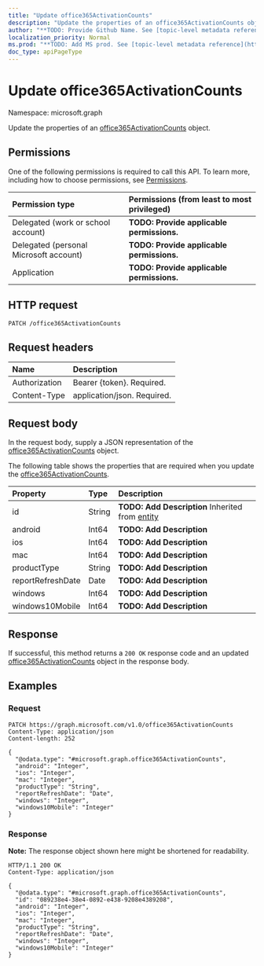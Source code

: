 ```yaml
---
title: "Update office365ActivationCounts"
description: "Update the properties of an office365ActivationCounts object."
author: "**TODO: Provide Github Name. See [topic-level metadata reference](https://msgo.azurewebsites.net/add/document/guidelines/metadata.html#topic-level-metadata)**"
localization_priority: Normal
ms.prod: "**TODO: Add MS prod. See [topic-level metadata reference](https://msgo.azurewebsites.net/add/document/guidelines/metadata.html#topic-level-metadata)**"
doc_type: apiPageType
---
```


# Update office365ActivationCounts
Namespace: microsoft.graph



Update the properties of an [office365ActivationCounts](../resources/office365activationcounts.md) object.

## Permissions
One of the following permissions is required to call this API. To learn more, including how to choose permissions, see [Permissions](/graph/permissions-reference).

|Permission type|Permissions (from least to most privileged)|
|:---|:---|
|Delegated (work or school account)|**TODO: Provide applicable permissions.**|
|Delegated (personal Microsoft account)|**TODO: Provide applicable permissions.**|
|Application|**TODO: Provide applicable permissions.**|

## HTTP request

<!-- {
  "blockType": "ignored"
}
-->
``` http
PATCH /office365ActivationCounts
```

## Request headers
|Name|Description|
|:---|:---|
|Authorization|Bearer {token}. Required.|
|Content-Type|application/json. Required.|

## Request body
In the request body, supply a JSON representation of the [office365ActivationCounts](../resources/office365activationcounts.md) object.

The following table shows the properties that are required when you update the [office365ActivationCounts](../resources/office365activationcounts.md).

|Property|Type|Description|
|:---|:---|:---|
|id|String|**TODO: Add Description** Inherited from [entity](../resources/entity.md)|
|android|Int64|**TODO: Add Description**|
|ios|Int64|**TODO: Add Description**|
|mac|Int64|**TODO: Add Description**|
|productType|String|**TODO: Add Description**|
|reportRefreshDate|Date|**TODO: Add Description**|
|windows|Int64|**TODO: Add Description**|
|windows10Mobile|Int64|**TODO: Add Description**|



## Response

If successful, this method returns a `200 OK` response code and an updated [office365ActivationCounts](../resources/office365activationcounts.md) object in the response body.

## Examples

### Request
<!-- {
  "blockType": "request",
  "name": "update_office365activationcounts"
}
-->
``` http
PATCH https://graph.microsoft.com/v1.0/office365ActivationCounts
Content-Type: application/json
Content-length: 252

{
  "@odata.type": "#microsoft.graph.office365ActivationCounts",
  "android": "Integer",
  "ios": "Integer",
  "mac": "Integer",
  "productType": "String",
  "reportRefreshDate": "Date",
  "windows": "Integer",
  "windows10Mobile": "Integer"
}
```


### Response
**Note:** The response object shown here might be shortened for readability.
<!-- {
  "blockType": "response",
  "truncated": true
}
-->
``` http
HTTP/1.1 200 OK
Content-Type: application/json

{
  "@odata.type": "#microsoft.graph.office365ActivationCounts",
  "id": "089238e4-38e4-0892-e438-9208e4389208",
  "android": "Integer",
  "ios": "Integer",
  "mac": "Integer",
  "productType": "String",
  "reportRefreshDate": "Date",
  "windows": "Integer",
  "windows10Mobile": "Integer"
}
```

